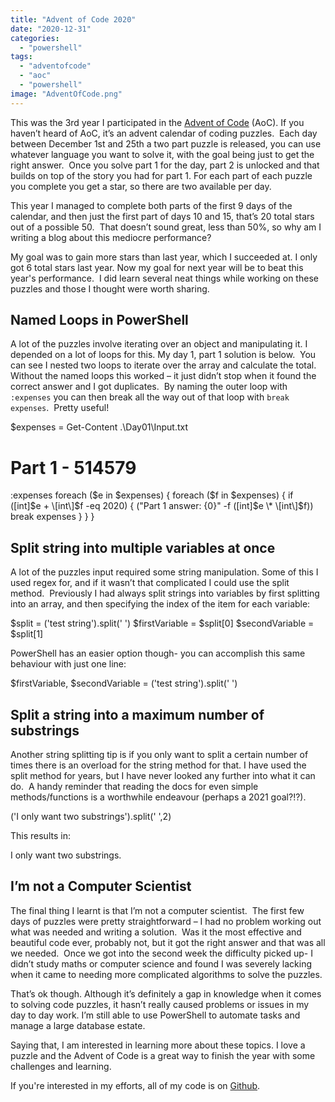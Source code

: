 ```yaml
---
title: "Advent of Code 2020"
date: "2020-12-31"
categories:
  - "powershell"
tags:
  - "adventofcode"
  - "aoc"
  - "powershell"
image: "AdventOfCode.png"
---
```


This was the 3rd year I participated in the [Advent of Code](https://adventofcode.com/) (AoC). If you haven’t heard of AoC, it’s an advent calendar of coding puzzles.  Each day between December 1st and 25th a two part puzzle is released, you can use whatever language you want to solve it, with the goal being just to get the right answer.  Once you solve part 1 for the day, part 2 is unlocked and that builds on top of the story you had for part 1. For each part of each puzzle you complete you get a star, so there are two available per day.

This year I managed to complete both parts of the first 9 days of the calendar, and then just the first part of days 10 and 15, that’s 20 total stars out of a possible 50.  That doesn’t sound great, less than 50%, so why am I writing a blog about this mediocre performance?

My goal was to gain more stars than last year, which I succeeded at. I only got 6 total stars last year. Now my goal for next year will be to beat this year's performance.  I did learn several neat things while working on these puzzles and those I thought were worth sharing.

## **Named Loops in PowerShell**

A lot of the puzzles involve iterating over an object and manipulating it. I depended on a lot of loops for this. My day 1, part 1 solution is below.  You can see I nested two loops to iterate over the array and calculate the total. Without the named loops this worked – it just didn’t stop when it found the correct answer and I got duplicates.  By naming the outer loop with `:expenses` you can then break all the way out of that loop with `break expenses`.  Pretty useful!

$expenses = Get-Content .\\Day01\\Input.txt

# Part 1 - 514579
:expenses
foreach ($e in $expenses) {
    foreach ($f in $expenses) {
        if (\[int\]$e + \[int\]$f -eq 2020) {
            ("Part 1 answer: {0}" -f (\[int\]$e \* \[int\]$f))
            break expenses
        }
    }
}

## **Split string into multiple variables at once**

A lot of the puzzles input required some string manipulation. Some of this I used regex for, and if it wasn’t that complicated I could use the split method.  Previously I had always split strings into variables by first splitting into an array, and then specifying the index of the item for each variable:

$split = ('test string').split(' ')
$firstVariable = $split\[0\]
$secondVariable = $split\[1\]

PowerShell has an easier option though- you can accomplish this same behaviour with just one line:

$firstVariable, $secondVariable = ('test string').split(' ')

## **Split a string into a maximum number of substrings**

Another string splitting tip is if you only want to split a certain number of times there is an overload for the string method for that. I have used the split method for years, but I have never looked any further into what it can do.  A handy reminder that reading the docs for even simple methods/functions is a worthwhile endeavour (perhaps a 2021 goal?!?).  

('I only want two substrings').split(' ',2)

This results in:

I
only want two substrings.

## **I’m not a Computer Scientist**

The final thing I learnt is that I’m not a computer scientist.  The first few days of puzzles were pretty straightforward – I had no problem working out what was needed and writing a solution.  Was it the most effective and beautiful code ever, probably not, but it got the right answer and that was all we needed.  Once we got into the second week the difficulty picked up- I didn’t study maths or computer science and found I was severely lacking when it came to needing more complicated algorithms to solve the puzzles.

That’s ok though. Although it’s definitely a gap in knowledge when it comes to solving code puzzles, it hasn’t really caused problems or issues in my day to day work. I’m still able to use PowerShell to automate tasks and manage a large database estate.

Saying that, I am interested in learning more about these topics. I love a puzzle and the Advent of Code is a great way to finish the year with some challenges and learning.

If you're interested in my efforts, all of my code is on [Github](https://github.com/jpomfret/AdventOfCode2020).
